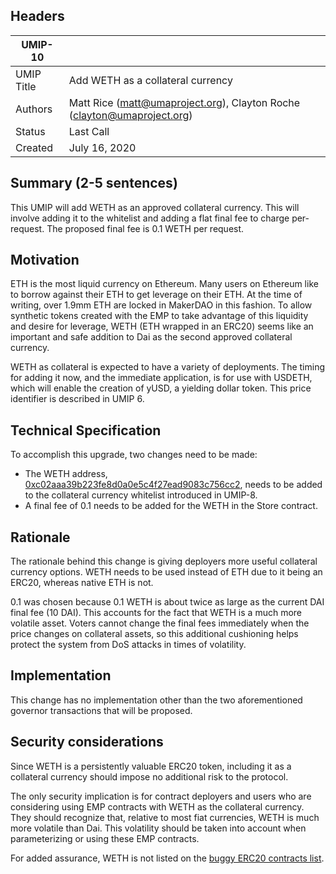 ## Headers
| UMIP-10    |                                                                                                                                          |
|------------|------------------------------------------------------------------------------------------------------------------------------------------|
| UMIP Title | Add WETH as a collateral currency              |
| Authors    | Matt Rice (matt@umaproject.org), Clayton Roche (clayton@umaproject.org) |
| Status     | Last Call                                                                                                                                    |
| Created    | July 16, 2020                                                                                                                           |

## Summary (2-5 sentences)
This UMIP will add WETH as an approved collateral currency. This will involve adding it to the whitelist and adding a flat final fee to charge per-request. The proposed final fee is 0.1 WETH per request.

## Motivation
ETH is the most liquid currency on Ethereum. Many users on Ethereum like to borrow against their ETH to get leverage on their ETH. At the time of writing, over 1.9mm ETH are locked in MakerDAO in this fashion. To allow synthetic tokens created with the EMP to take advantage of this liquidity and desire for leverage, WETH (ETH wrapped in an ERC20) seems like an important and safe addition to Dai as the second approved collateral currency.

WETH as collateral is expected to have a variety of deployments.  The timing for adding it now, and the immediate application, is for use with USDETH, which will enable the creation of yUSD, a yielding dollar token.  This price identifier is described in UMIP 6.

## Technical Specification
To accomplish this upgrade, two changes need to be made:
- The WETH address, [0xc02aaa39b223fe8d0a0e5c4f27ead9083c756cc2](https://etherscan.io/token/0xc02aaa39b223fe8d0a0e5c4f27ead9083c756cc2), needs to be added to the collateral currency whitelist introduced in UMIP-8.
- A final fee of 0.1 needs to be added for the WETH in the Store contract.

## Rationale

The rationale behind this change is giving deployers more useful collateral currency options.  WETH needs to be used instead of ETH due to it being an ERC20, whereas native ETH is not.

0.1 was chosen because 0.1 WETH is about twice as large as the current DAI final fee (10 DAI). This accounts for the fact that WETH is a much more volatile asset. Voters cannot change the final fees immediately when the price changes on collateral assets, so this additional cushioning helps protect the system from DoS attacks in times of volatility.

## Implementation

This change has no implementation other than the two aforementioned governor transactions that will be proposed.

## Security considerations
Since WETH is a persistently valuable ERC20 token, including it as a collateral currency should impose no additional risk to the protocol.

The only security implication is for contract deployers and users who are considering using EMP contracts with WETH as the collateral currency. They should recognize that, relative to most fiat currencies, WETH is much more volatile than Dai. This volatility should be taken into account when parameterizing or using these EMP contracts.

For added assurance, WETH is not listed on the [buggy ERC20 contracts list](https://github.com/sec-bit/awesome-buggy-erc20-tokens/blob/master/bad_tokens.all.csv).
